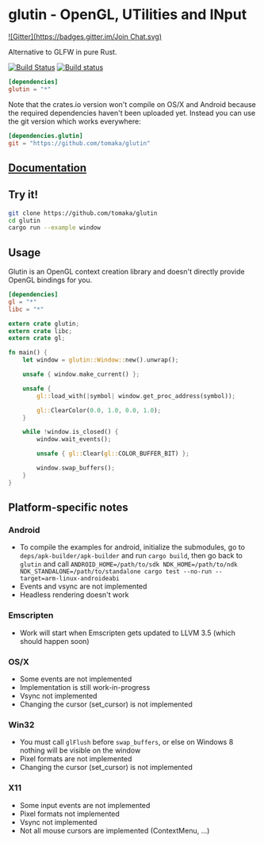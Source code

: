 # glutin -  OpenGL, UTilities and INput
[![Gitter](https://badges.gitter.im/Join Chat.svg)](https://gitter.im/tomaka/glutin?utm_source=badge&utm_medium=badge&utm_campaign=pr-badge&utm_content=badge)

Alternative to GLFW in pure Rust.

[![Build Status](https://travis-ci.org/tomaka/glutin.png?branch=master)](https://travis-ci.org/tomaka/glutin)
[![Build status](https://ci.appveyor.com/api/projects/status/cv5xewg3uchb3854/branch/master?svg=true)](https://ci.appveyor.com/project/tomaka/glutin/branch/master)

```toml
[dependencies]
glutin = "*"
```

Note that the crates.io version won't compile on OS/X and Android because the required dependencies haven't been uploaded yet. Instead you can use the git version which works everywhere:

```toml
[dependencies.glutin]
git = "https://github.com/tomaka/glutin"
```

## [Documentation](http://tomaka.github.io/glutin/)

## Try it!

```bash
git clone https://github.com/tomaka/glutin
cd glutin
cargo run --example window
```

## Usage

Glutin is an OpenGL context creation library and doesn't directly provide OpenGL bindings for you.

```toml
[dependencies]
gl = "*"
libc = "*"
```

```rust
extern crate glutin;
extern crate libc;
extern crate gl;

fn main() {
    let window = glutin::Window::new().unwrap();

    unsafe { window.make_current() };

    unsafe {
        gl::load_with(|symbol| window.get_proc_address(symbol));

        gl::ClearColor(0.0, 1.0, 0.0, 1.0);
    }

    while !window.is_closed() {
        window.wait_events();

        unsafe { gl::Clear(gl::COLOR_BUFFER_BIT) };

        window.swap_buffers();
    }
}
```

## Platform-specific notes

### Android

 - To compile the examples for android, initialize the submodules, go to `deps/apk-builder/apk-builder` and run `cargo build`, then go back to `glutin` and call `ANDROID_HOME=/path/to/sdk NDK_HOME=/path/to/ndk NDK_STANDALONE=/path/to/standalone cargo test --no-run --target=arm-linux-androideabi`
 - Events and vsync are not implemented
 - Headless rendering doesn't work

### Emscripten

 - Work will start when Emscripten gets updated to LLVM 3.5 (which should happen soon)

### OS/X

 - Some events are not implemented
 - Implementation is still work-in-progress
 - Vsync not implemented
 - Changing the cursor (set_cursor) is not implemented

### Win32

 - You must call `glFlush` before `swap_buffers`, or else on Windows 8 nothing will be visible on the window
 - Pixel formats are not implemented
 - Changing the cursor (set_cursor) is not implemented

### X11

 - Some input events are not implemented
 - Pixel formats not implemented
 - Vsync not implemented
 - Not all mouse cursors are implemented (ContextMenu, ...)
